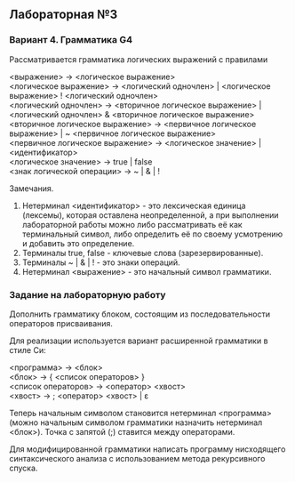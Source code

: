## Лабораторная №3
### Вариант 4. Грамматика G4
Рассматривается грамматика логических выражений с правилами

<выражение> -> <логическое выражение> <br />
<логическое выражение> -> <логический одночлен> | <логическое выражение> ! <логический одночлен> <br />
<логический одночлен> -> <вторичное логическое выражение> | <логический одночлен> & <вторичное логическое выражение> <br />
<вторичное логическое выражение> -> <первичное логическое выражение> | ~ <первичное логическое выражение> <br />
<первичное логическое выражение> -> <логическое значение> | <идентификатор> <br />
<логическое значение> -> true | false <br />
<знак логической операции> -> ~ | & | ! <br />

Замечания.
1. Нетерминал <идентификатор> - это лексическая единица (лексемы), которая оставлена неопределенной, а при выполнении лабораторной работы можно либо рассматривать её как терминальный символ, либо определить её по своему усмотрению и добавить это определение.
2. Терминалы true, false - ключевые слова (зарезервированные).
3. Терминалы ~ | & | ! - это знаки операций.
4. Нетерминал <выражение> - это начальный символ грамматики.

### Задание на лабораторную работу
Дополнить грамматику блоком, состоящим из последовательности операторов присваивания.

Для реализации используется вариант расширенной грамматики в стиле Си:

<программа> -> <блок> <br />
<блок> -> { <список операторов> } <br />
<список операторов> -> <оператор> <хвост> <br />
<хвост> -> ; <оператор> <хвост> | ε <br />

Теперь начальным символом становится нетерминал <программа> (можно начальным символом грамматики назначить нетерминал <блок>). Точка с запятой (;) ставится между операторами.

Для модифицированной грамматики написать программу нисходящего синтаксического анализа с использованием метода рекурсивного спуска.
